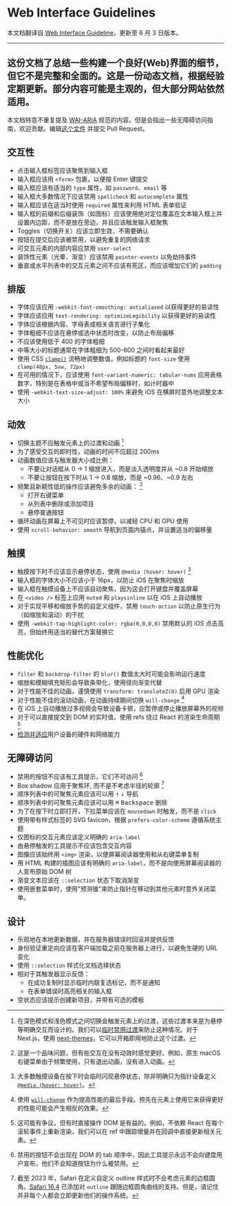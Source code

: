 # Web Interface Guidelines

本文档翻译自 [Web Interface Guideline](https://interfaces.rauno.me/)，更新至 6 月 3 日版本。

---
这份文档了总结一些构建一个良好(Web)界面的细节，但它不是完整和全面的。这是一份动态文档，根据经验定期更新。部分内容可能是主观的，但大部分网站依然适用。
---
本文档特意不重复提及 [WAI-ARIA](https://www.w3.org/TR/wai-aria-1.1/) 规范的内容。但是会指出一些无障碍访问指南，欢迎贡献。编辑[这个文件](https://github.com/raunofreiberg/interfaces/blob/main/README.md) 并提交 Pull Request。

## 交互性

- 点击输入框标签应该聚焦到输入框
- 输入框应该用 `<form>` 包裹，以便按 Enter 键提交
- 输入框应该有适当的 `type` 属性，如 `password`、`email` 等
- 输入框大多数情况下应该禁用 `spellcheck` 和 `autocomplete` 属性
- 输入框应该在适当时使用 `required` 属性来利用 HTML 表单验证
- 输入框的前缀和后缀装饰（如图标）应该使用绝对定位覆盖在文本输入框上并设置内边距，而不是放在旁边，并且应该触发输入框聚焦
- Toggles（切换开关）应该立即生效，不需要确认
- 按钮在提交后应该被禁用，以避免重复的网络请求
- 可交互元素的内部内容应禁用 `user-select` 
- 装饰性元素（光晕、渐变）应该禁用 `pointer-events` 以免劫持事件
- 垂直或水平列表中的交互元素之间不应该有死区，而应该增加它们的 `padding`

## 排版

- 字体应该应用 `-webkit-font-smoothing: antialiased` 以获得更好的易读性
- 字体应该应用 `text-rendering: optimizeLegibility` 以获得更好的易读性
- 字体应该根据内容、字母表或相关语言进行子集化
- 字体粗细不应该在悬停或选中状态时改变，以防止布局偏移
- 不应该使用低于 400 的字体粗细
- 中等大小的标题通常在字体粗细为 500-600 之间时看起来最好
- 使用 CSS [`clamp()`](https://developer.mozilla.org/en-US/docs/Web/CSS/clamp) 流畅地调整数值，例如标题的 `font-size` 使用 `clamp(48px, 5vw, 72px)`
- 在可用的情况下，应该使用 `font-variant-numeric: tabular-nums` 应用表格数字，特别是在表格中或当不希望布局偏移时，如计时器中
- 使用 `-webkit-text-size-adjust: 100%` 来避免 iOS 在横屏时意外地调整文本大小

## 动效

- 切换主题不应触发元素上的过渡和动画 [^1]
- 为了感受交互的即时性，动画的时间不应超过 200ms
- 动画数值应该与触发器大小成比例：
  - 不要让对话框从 0 → 1 缩放进入，而是淡入透明度并从 ~0.8 开始缩放
  - 不要让按钮在按下时从 1 → 0.8 缩放，而是 ~0.96、~0.9 左右
- 频繁且新颖性低的操作应该避免多余的动画： [^2]
  - 打开右键菜单
  - 从列表中删除或添加项目
  - 悬停普通按钮
- 循环动画在屏幕上不可见时应该暂停，以减轻 CPU 和 GPU 使用
- 使用 `scroll-behavior: smooth` 导航到页面内锚点，并设置适当的偏移量

## 触摸

- 触摸按下时不应该显示悬停状态，使用 `@media (hover: hover)` [^3]
- 输入框的字体大小不应该小于 16px，以防止 iOS 在聚焦时缩放
- 输入框在触摸设备上不应该自动聚焦，因为这会打开键盘并覆盖屏幕
- 在 `<video />` 标签上应用 `muted` 和 `playsinline` 以在 iOS 上自动播放
- 对于实现平移和缩放手势的自定义组件，禁用 `touch-action` 以防止原生行为（如缩放和滚动）的干扰
- 使用 `-webkit-tap-highlight-color: rgba(0,0,0,0)` 禁用默认的 iOS 点击高亮，但始终用适当的替代方案替换它

## 性能优化

- `filter` 和 `backdrop-filter` 的 `blur()` 数值太大时可能会影响运行速度
- 缩放和模糊填充矩形会导致条带化，使用径向渐变代替
- 对于性能不佳的动画，谨慎使用 `transform: translateZ(0)` 启用 GPU 渲染
- 对于性能不佳的滚动动画，在动画持续期间切换 `will-change` [^4]
- 在 iOS 上自动播放过多视频会导致设备卡顿，应暂停或停止播放屏幕外的视频
- 对于可以直接提交到 DOM 的实时值，使用 refs 绕过 React 的渲染生命周期 [^5]
- [检测并适应](https://github.com/GoogleChromeLabs/react-adaptive-hooks)用户设备的硬件和网络能力

## 无障碍访问

- 禁用的按钮不应该有工具提示，它们不可访问 [^6]
- Box shadow 应用于聚焦环, 而不是不考虑半径的轮廓 [^7]
- 顺序列表中的可聚焦元素应该可以用 <kbd>↑</kbd> <kbd>↓</kbd> 导航
- 顺序列表中的可聚焦元素应该可以用 <kbd>⌘</kbd> <kbd>Backspace</kbd> 删除
- 为了在按下时立即打开，下拉菜单应该在 `mousedown` 时触发，而不是 `click`
- 使用带有样式标签的 SVG favicon，根据 `prefers-color-scheme` 遵循系统主题
- 仅图标的交互元素应该定义明确的 `aria-label`
- 由悬停触发的工具提示不应该包含交互内容
- 图像应该始终用 `<img>` 渲染，以便屏幕阅读器使用和从右键菜单复制
- 用 HTML 构建的插图应该有明确的 `aria-label`，而不是向使用屏幕阅读器的人宣布原始 DOM 树
- 渐变文本应该在 `::selection` 状态下取消渐变
- 使用嵌套菜单时，使用"预测锥"来防止指针在移动到其他元素时意外关闭菜单。

## 设计

- 乐观地在本地更新数据，并在服务器错误时回滚并提供反馈
- 身份验证重定向应该在客户端加载之前在服务器上进行，以避免生硬的 URL 变化
- 使用 `::selection` 样式化文档选择状态
- 相对于其触发器显示反馈：
  - 在成功复制时显示临时内联复选标记，而不是通知
  - 在表单错误时高亮相关的输入框
- 空状态应该提示创建新项目，并带有可选的模板

[^1]: 在深色模式和浅色模式之间切换会触发元素上的过渡，这些过渡本来是为悬停等明确交互而设计的。我们可以[临时禁用过渡](https://paco.me/writing/disable-theme-transitions)来防止这种情况。对于 Next.js，使用 [next-themes](https://github.com/pacocoursey/next-themes)，它可以开箱即用地防止这个过渡。
[^2]: 这是一个品味问题，但有些交互在没有动效时感觉更好。例如，原生 macOS 右键菜单由于频繁使用，只有退出动画，没有进入动画。
[^3]: 大多数触摸设备在按下时会临时闪现悬停状态，除非明确只为指针设备定义 [`@media (hover: hover)`](https://developer.mozilla.org/en-US/docs/Web/CSS/@media/hover)。
[^4]: 使用 [`will-change`](https://developer.mozilla.org/en-US/docs/Web/CSS/will-change) 作为提高性能的最后手段。预先在元素上使用它来获得更好的性能可能会产生相反的效果。
[^5]: 这可能有争议，但有时直接操作 DOM 是有益的。例如，不依赖 React 在每个滚轮事件上重新渲染，我们可以在 ref 中跟踪增量并在回调中直接更新相关元素。
[^6]: 禁用的按钮不会出现在 DOM 的 tab 顺序中，因此工具提示永远不会向键盘用户宣布，他们不会知道按钮为什么被禁用。
[^7]: 截至 2023 年，Safari 在定义自定义 outline 样式时不会考虑元素的边框圆角。[Safari 16.4](https://developer.apple.com/documentation/safari-release-notes/safari-16_4-release-notes) 已添加对 `outline` 跟随边框圆角曲线的支持。但是，请记住并非每个人都会立即更新他们的操作系统。